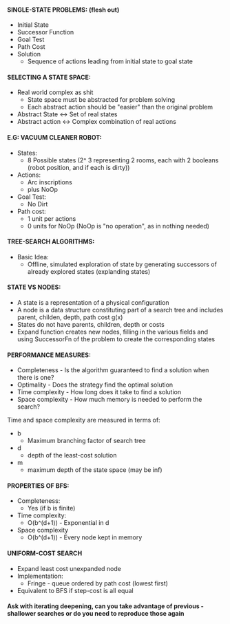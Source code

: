 #### SINGLE-STATE PROBLEMS: (flesh out)
- Initial State
- Successor Function
- Goal Test
- Path Cost
- Solution
	- Sequence of actions leading from initial state to goal state

#### SELECTING A STATE SPACE:
- Real world complex as shit
	- State space must be abstracted for problem solving
	- Each abstract action should be "easier" than the original problem
- Abstract State <-> Set of real states
- Abstract action <-> Complex combination of real actions

#### E.G: VACUUM CLEANER ROBOT:
- States:
	- 8 Possible states (2^ 3 representing 2 rooms, each with 2 booleans (robot position, and if each is dirty))
- Actions:
	- Arc inscriptions
	- plus NoOp
- Goal Test:
	- No Dirt
- Path cost:
	- 1 unit per actions
	- 0 units for NoOp (NoOp is "no operation", as in nothing needed)

#### TREE-SEARCH ALGORITHMS:
- Basic Idea:
	- Offline, simulated exploration of state by generating successors of already explored states (explanding states)

#### STATE VS NODES:
- A state is a representation of a physical configuration
- A node is a data structure constituting part of a search tree and includes parent, childen, depth, path cost g(x)
- States do not have parents, children, depth or costs
- Expand function creates new nodes, filling in the various fields and using SuccessorFn of the problem to create the corresponding states

#### PERFORMANCE MEASURES:
- Completeness - Is the algorithm guaranteed to find a solution when there is one?
- Optimality - Does the strategy find the optimal solution
- Time complexity - How long does it take to find a solution
- Space complexity - How much memory is needed to perform the search?

Time and space complexity are measured in terms of:
- b 
	- Maximum branching factor of search tree
- d
	- depth of the least-cost solution
- m
	- maximum depth of the state space (may be inf)

#### PROPERTIES OF BFS:
- Completeness:
	- Yes (if b is finite)
- Time complexity:
	- O(b^(d+1)) - Exponential in d
- Space complexity
	- O(b^(d+1)) - Every node kept in memory

#### UNIFORM-COST SEARCH
- Expand least cost unexpanded node
- Implementation:
	- Fringe - queue ordered by path cost (lowest first)
- Equivalent to BFS if step-cost is all equal

#### Ask with iterating deepening, can you take advantage of previous - shallower searches or do you need to reproduce those again

